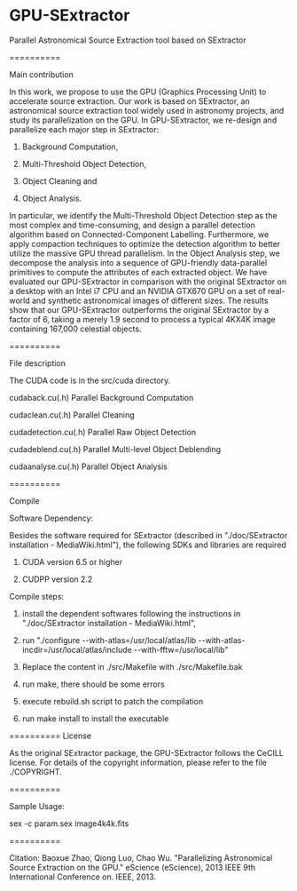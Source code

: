 GPU-SExtractor
==============

Parallel Astronomical Source Extraction tool based on SExtractor

==========

Main contribution

In this work, we propose to use the GPU (Graphics Processing Unit) to accelerate source extraction. Our work is based on SExtractor, an astronomical source extraction tool widely used in astronomy projects, and study its parallelization on the GPU. In GPU-SExtractor, we re-design and parallelize each major step in SExtractor:

1) Background Computation,

2) Multi-Threshold Object Detection,

3) Object Cleaning and

4) Object Analysis.

In particular, we identify the Multi-Threshold Object Detection step as the most complex and time-consuming, and design a parallel detection algorithm based on Connected-Component Labelling. Furthermore, we apply compaction techniques to optimize the detection algorithm to
better utilize the massive GPU thread parallelism. In the Object Analysis step, we decompose the analysis into a sequence of GPU-friendly
data-parallel primitives to compute the attributes of each extracted object. We have evaluated our GPU-SExtractor in comparison with the original
SExtractor on a desktop with an Intel i7 CPU and an NVIDIA GTX670 GPU on a set of real-world and synthetic astronomical images of different sizes.
The results show that our GPU-SExtractor outperforms the original SExtractor by a factor of 6, taking a merely 1.9 second to process a typical
4KX4K image containing 167,000 celestial objects.


==========

File description

The CUDA code is in the src/cuda directory.

cudaback.cu(.h) Parallel Background Computation

cudaclean.cu(.h) Parallel Cleaning

cudadetection.cu(.h) Parallel Raw Object Detection

cudadeblend.cu(.h) Parallel Multi-level Object Deblending

cudaanalyse.cu(.h) Parallel Object Analysis

==========

Compile

Software Dependency:

Besides the software required for SExtractor (described in "./doc/SExtractor installation - MediaWiki.html"), the following SDKs and libraries are
required

1) CUDA version 6.5 or higher

2) CUDPP version 2.2

Compile steps:

1) install the dependent softwares following the instructions in "./doc/SExtractor installation - MediaWiki.html",

2) run "./configure --with-atlas=/usr/local/atlas/lib --with-atlas-incdir=/usr/local/atlas/include --with-fftw=/usr/local/lib"

3) Replace the content in ./src/Makefile with ./src/Makefile.bak

3) run make, there should be some errors

4) execute rebuild.sh script to patch the compilation

5) run make install to install the executable

==========
License

As the original SExtractor package, the GPU-SExtractor follows the CeCILL license.
For details of the copyright information, please refer to the file ./COPYRIGHT.

==========

Sample Usage:

sex -c param.sex image4k4k.fits

==========

Citation:
Baoxue Zhao,  Qiong Luo, Chao Wu. "Parallelizing Astronomical Source Extraction on the GPU." eScience (eScience), 2013 IEEE 9th International Conference on. IEEE, 2013.
